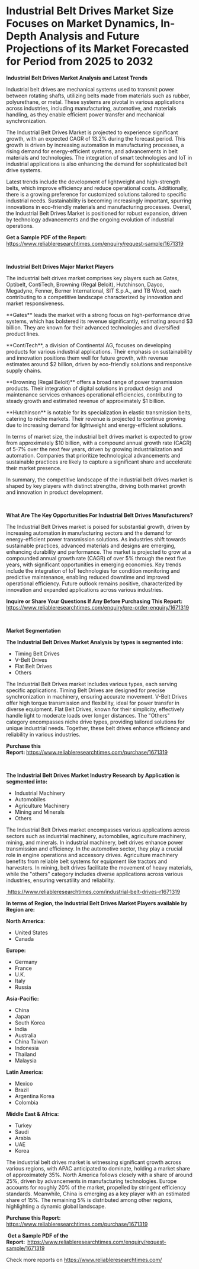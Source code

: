 <p><h1>Industrial Belt Drives Market Size Focuses on Market Dynamics, In-Depth Analysis and Future Projections of its Market Forecasted for Period from 2025 to 2032</h1></p><p><strong>Industrial Belt Drives Market Analysis and Latest Trends</strong></p>
<p><p>Industrial belt drives are mechanical systems used to transmit power between rotating shafts, utilizing belts made from materials such as rubber, polyurethane, or metal. These systems are pivotal in various applications across industries, including manufacturing, automotive, and materials handling, as they enable efficient power transfer and mechanical synchronization.</p><p>The Industrial Belt Drives Market is projected to experience significant growth, with an expected CAGR of 13.2% during the forecast period. This growth is driven by increasing automation in manufacturing processes, a rising demand for energy-efficient systems, and advancements in belt materials and technologies. The integration of smart technologies and IoT in industrial applications is also enhancing the demand for sophisticated belt drive systems.</p><p>Latest trends include the development of lightweight and high-strength belts, which improve efficiency and reduce operational costs. Additionally, there is a growing preference for customized solutions tailored to specific industrial needs. Sustainability is becoming increasingly important, spurring innovations in eco-friendly materials and manufacturing processes. Overall, the Industrial Belt Drives Market is positioned for robust expansion, driven by technology advancements and the ongoing evolution of industrial operations.</p></p>
<p><strong>Get a Sample PDF of the Report:&nbsp;</strong> <a href="https://www.reliableresearchtimes.com/enquiry/request-sample/1671319?utm_campaign=2451&utm_medium=2&utm_source=Github&utm_content=ia&utm_term=20022025&utm_id=industrial-belt-drives">https://www.reliableresearchtimes.com/enquiry/request-sample/1671319</a></p>
<p>&nbsp;</p>
<p><strong>Industrial Belt Drives Major Market Players</strong></p>
<p><p>The industrial belt drives market comprises key players such as Gates, Optibelt, ContiTech, Browning (Regal Beloit), Hutchinson, Dayco, Megadyne, Fenner, Berner International, SIT S.p.A., and TB Wood, each contributing to a competitive landscape characterized by innovation and market responsiveness.</p><p>**Gates** leads the market with a strong focus on high-performance drive systems, which has bolstered its revenue significantly, estimating around $3 billion. They are known for their advanced technologies and diversified product lines.</p><p>**ContiTech**, a division of Continental AG, focuses on developing products for various industrial applications. Their emphasis on sustainability and innovation positions them well for future growth, with revenue estimates around $2 billion, driven by eco-friendly solutions and responsive supply chains.</p><p>**Browning (Regal Beloit)** offers a broad range of power transmission products. Their integration of digital solutions in product design and maintenance services enhances operational efficiencies, contributing to steady growth and estimated revenue of approximately $1 billion.</p><p>**Hutchinson** is notable for its specialization in elastic transmission belts, catering to niche markets. Their revenue is projected to continue growing due to increasing demand for lightweight and energy-efficient solutions.</p><p>In terms of market size, the industrial belt drives market is expected to grow from approximately $10 billion, with a compound annual growth rate (CAGR) of 5-7% over the next few years, driven by growing industrialization and automation. Companies that prioritize technological advancements and sustainable practices are likely to capture a significant share and accelerate their market presence.</p><p>In summary, the competitive landscape of the industrial belt drives market is shaped by key players with distinct strengths, driving both market growth and innovation in product development.</p></p>
<p>&nbsp;</p>
<p><strong>What Are The Key Opportunities For Industrial Belt Drives Manufacturers?</strong></p>
<p><p>The Industrial Belt Drives market is poised for substantial growth, driven by increasing automation in manufacturing sectors and the demand for energy-efficient power transmission solutions. As industries shift towards sustainable practices, advanced materials and designs are emerging, enhancing durability and performance. The market is projected to grow at a compounded annual growth rate (CAGR) of over 5% through the next five years, with significant opportunities in emerging economies. Key trends include the integration of IoT technologies for condition monitoring and predictive maintenance, enabling reduced downtime and improved operational efficiency. Future outlook remains positive, characterized by innovation and expanded applications across various industries.</p></p>
<p><strong>Inquire or Share Your Questions If Any Before Purchasing This Report:</strong> <a href="https://www.reliableresearchtimes.com/enquiry/pre-order-enquiry/1671319?utm_campaign=2451&utm_medium=2&utm_source=Github&utm_content=ia&utm_term=20022025&utm_id=industrial-belt-drives">https://www.reliableresearchtimes.com/enquiry/pre-order-enquiry/1671319</a></p>
<p>&nbsp;</p>
<p><strong>Market Segmentation</strong></p>
<p><strong>The Industrial Belt Drives Market Analysis by types is segmented into:</strong></p>
<p><ul><li>Timing Belt Drives</li><li>V-Belt Drives</li><li>Flat Belt Drives</li><li>Others</li></ul></p>
<p><p>The Industrial Belt Drives market includes various types, each serving specific applications. Timing Belt Drives are designed for precise synchronization in machinery, ensuring accurate movement. V-Belt Drives offer high torque transmission and flexibility, ideal for power transfer in diverse equipment. Flat Belt Drives, known for their simplicity, effectively handle light to moderate loads over longer distances. The "Others" category encompasses niche drive types, providing tailored solutions for unique industrial needs. Together, these belt drives enhance efficiency and reliability in various industries.</p></p>
<p><strong>Purchase this Report:&nbsp;</strong><a href="https://www.reliableresearchtimes.com/purchase/1671319?utm_campaign=2451&utm_medium=2&utm_source=Github&utm_content=ia&utm_term=20022025&utm_id=industrial-belt-drives">https://www.reliableresearchtimes.com/purchase/1671319</a></p>
<p>&nbsp;</p>
<p><strong>The Industrial Belt Drives Market Industry Research by Application is segmented into:</strong></p>
<p><ul><li>Industrial Machinery</li><li>Automobiles</li><li>Agriculture Machinery</li><li>Mining and Minerals</li><li>Others</li></ul></p>
<p><p>The Industrial Belt Drives market encompasses various applications across sectors such as industrial machinery, automobiles, agriculture machinery, mining, and minerals. In industrial machinery, belt drives enhance power transmission and efficiency. In the automotive sector, they play a crucial role in engine operations and accessory drives. Agriculture machinery benefits from reliable belt systems for equipment like tractors and harvesters. In mining, belt drives facilitate the movement of heavy materials, while the "others" category includes diverse applications across various industries, ensuring versatility and reliability.</p></p>
<p><a href="https://www.reliableresearchtimes.com/industrial-belt-drives-r1671319?utm_campaign=2451&utm_medium=2&utm_source=Github&utm_content=ia&utm_term=20022025&utm_id=industrial-belt-drives">&nbsp;https://www.reliableresearchtimes.com/industrial-belt-drives-r1671319</a></p>
<p><strong>In terms of Region, the Industrial Belt Drives Market Players available by Region are:</strong></p>
<p>
    <p> <strong> North America: </strong>
        <ul>
            <li>United States</li>
            <li>Canada</li>
        </ul>
        </p> 
    <p> <strong> Europe: </strong>
        <ul>
            <li>Germany</li>
            <li>France</li>
            <li>U.K.</li>
            <li>Italy</li>
            <li>Russia</li>
        </ul>
        </p> 
    <p> <strong> Asia-Pacific: </strong>
        <ul>
            <li>China</li>
            <li>Japan</li>
            <li>South Korea</li>
            <li>India</li>
            <li>Australia</li>
            <li>China Taiwan</li>
            <li>Indonesia</li>
            <li>Thailand</li>
            <li>Malaysia</li>
        </ul>
        </p> 
    <p> <strong> Latin America: </strong>
        <ul>
            <li>Mexico</li>
            <li>Brazil</li>
            <li>Argentina Korea</li>
            <li>Colombia</li>
        </ul>
        </p> 
    <p> <strong> Middle East & Africa: </strong>
        <ul>
            <li>Turkey</li>
            <li>Saudi</li>
            <li>Arabia</li>
            <li>UAE</li>
            <li>Korea</li>
        </ul>
    </p>
    </p>
<p><p>The industrial belt drives market is witnessing significant growth across various regions, with APAC anticipated to dominate, holding a market share of approximately 35%. North America follows closely with a share of around 25%, driven by advancements in manufacturing technologies. Europe accounts for roughly 20% of the market, propelled by stringent efficiency standards. Meanwhile, China is emerging as a key player with an estimated share of 15%. The remaining 5% is distributed among other regions, highlighting a dynamic global landscape.</p></p>
<p><strong>Purchase this Report: </strong><a href="https://www.reliableresearchtimes.com/purchase/1671319?utm_campaign=2451&utm_medium=2&utm_source=Github&utm_content=ia&utm_term=20022025&utm_id=industrial-belt-drives">https://www.reliableresearchtimes.com/purchase/1671319</a></p>
<p>&nbsp;<strong>Get a Sample PDF of the Report:&nbsp;&nbsp;</strong><a href="https://www.reliableresearchtimes.com/enquiry/request-sample/1671319?utm_campaign=2451&utm_medium=2&utm_source=Github&utm_content=ia&utm_term=20022025&utm_id=industrial-belt-drives">https://www.reliableresearchtimes.com/enquiry/request-sample/1671319</a></p>
<p><strong></strong></p>
<p>Check more reports on <a href="https://www.reliableresearchtimes.com/?utm_campaign=2451&utm_medium=2&utm_source=Github&utm_content=ia&utm_term=20022025&utm_id=industrial-belt-drives">https://www.reliableresearchtimes.com/</a></p>